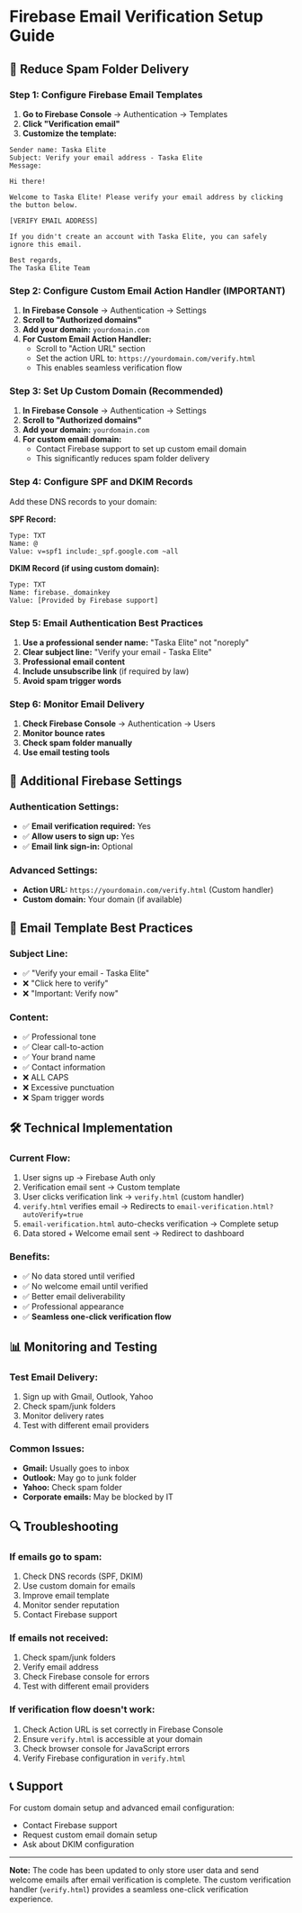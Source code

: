 # Firebase Email Verification Setup Guide

## 🚀 Reduce Spam Folder Delivery

### **Step 1: Configure Firebase Email Templates**

1. **Go to Firebase Console** → Authentication → Templates
2. **Click "Verification email"**
3. **Customize the template:**

```
Sender name: Taska Elite
Subject: Verify your email address - Taska Elite
Message: 

Hi there!

Welcome to Taska Elite! Please verify your email address by clicking the button below.

[VERIFY EMAIL ADDRESS]

If you didn't create an account with Taska Elite, you can safely ignore this email.

Best regards,
The Taska Elite Team
```

### **Step 2: Configure Custom Email Action Handler (IMPORTANT)**

1. **In Firebase Console** → Authentication → Settings
2. **Scroll to "Authorized domains"**
3. **Add your domain:** `yourdomain.com`
4. **For Custom Email Action Handler:**
   - Scroll to "Action URL" section
   - Set the action URL to: `https://yourdomain.com/verify.html`
   - This enables seamless verification flow

### **Step 3: Set Up Custom Domain (Recommended)**

1. **In Firebase Console** → Authentication → Settings
2. **Scroll to "Authorized domains"**
3. **Add your domain:** `yourdomain.com`
4. **For custom email domain:**
   - Contact Firebase support to set up custom email domain
   - This significantly reduces spam folder delivery

### **Step 4: Configure SPF and DKIM Records**

Add these DNS records to your domain:

**SPF Record:**
```
Type: TXT
Name: @
Value: v=spf1 include:_spf.google.com ~all
```

**DKIM Record (if using custom domain):**
```
Type: TXT
Name: firebase._domainkey
Value: [Provided by Firebase support]
```

### **Step 5: Email Authentication Best Practices**

1. **Use a professional sender name:** "Taska Elite" not "noreply"
2. **Clear subject line:** "Verify your email - Taska Elite"
3. **Professional email content**
4. **Include unsubscribe link** (if required by law)
5. **Avoid spam trigger words**

### **Step 6: Monitor Email Delivery**

1. **Check Firebase Console** → Authentication → Users
2. **Monitor bounce rates**
3. **Check spam folder manually**
4. **Use email testing tools**

## 🔧 Additional Firebase Settings

### **Authentication Settings:**
- ✅ **Email verification required:** Yes
- ✅ **Allow users to sign up:** Yes
- ✅ **Email link sign-in:** Optional

### **Advanced Settings:**
- **Action URL:** `https://yourdomain.com/verify.html` (Custom handler)
- **Custom domain:** Your domain (if available)

## 📧 Email Template Best Practices

### **Subject Line:**
- ✅ "Verify your email - Taska Elite"
- ❌ "Click here to verify"
- ❌ "Important: Verify now"

### **Content:**
- ✅ Professional tone
- ✅ Clear call-to-action
- ✅ Your brand name
- ✅ Contact information
- ❌ ALL CAPS
- ❌ Excessive punctuation
- ❌ Spam trigger words

## 🛠️ Technical Implementation

### **Current Flow:**
1. User signs up → Firebase Auth only
2. Verification email sent → Custom template
3. User clicks verification link → `verify.html` (custom handler)
4. `verify.html` verifies email → Redirects to `email-verification.html?autoVerify=true`
5. `email-verification.html` auto-checks verification → Complete setup
6. Data stored + Welcome email sent → Redirect to dashboard

### **Benefits:**
- ✅ No data stored until verified
- ✅ No welcome email until verified
- ✅ Better email deliverability
- ✅ Professional appearance
- ✅ **Seamless one-click verification flow**

## 📊 Monitoring and Testing

### **Test Email Delivery:**
1. Sign up with Gmail, Outlook, Yahoo
2. Check spam/junk folders
3. Monitor delivery rates
4. Test with different email providers

### **Common Issues:**
- **Gmail:** Usually goes to inbox
- **Outlook:** May go to junk folder
- **Yahoo:** Check spam folder
- **Corporate emails:** May be blocked by IT

## 🔍 Troubleshooting

### **If emails go to spam:**
1. Check DNS records (SPF, DKIM)
2. Use custom domain for emails
3. Improve email template
4. Monitor sender reputation
5. Contact Firebase support

### **If emails not received:**
1. Check spam/junk folders
2. Verify email address
3. Check Firebase console for errors
4. Test with different email providers

### **If verification flow doesn't work:**
1. Check Action URL is set correctly in Firebase Console
2. Ensure `verify.html` is accessible at your domain
3. Check browser console for JavaScript errors
4. Verify Firebase configuration in `verify.html`

## 📞 Support

For custom domain setup and advanced email configuration:
- Contact Firebase support
- Request custom email domain setup
- Ask about DKIM configuration

---

**Note:** The code has been updated to only store user data and send welcome emails after email verification is complete. The custom verification handler (`verify.html`) provides a seamless one-click verification experience. 